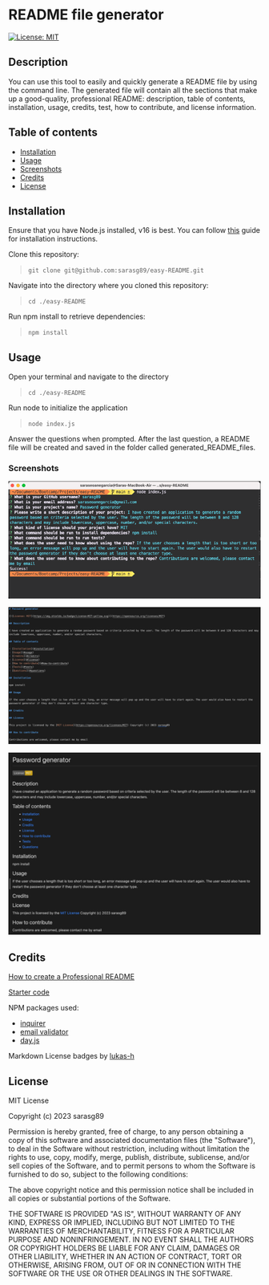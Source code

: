 # README file generator

[![License: MIT](https://img.shields.io/badge/License-MIT-yellow.svg)](https://opensource.org/licenses/MIT)

## Description

You can use this tool to easily and quickly generate a README file by using the command line. The generated file will contain all the sections that make up a good-quality, professional README: description, table of contents, installation, usage, credits, test, how to contribute, and license information.

## Table of contents

- [Installation](#installation)
- [Usage](#usage)
- [Screenshots](#screenshots)
- [Credits](#credits)
- [License](#license)

## Installation

Ensure that you have Node.js installed, v16 is best. You can follow [this](https://coding-boot-camp.github.io/full-stack/nodejs/how-to-install-nodejs) guide for installation instructions.  

Clone this repository:  
>`git clone git@github.com:sarasg89/easy-README.git`  

Navigate into the directory where you cloned this repository:  
>`cd ./easy-README`  

Run npm install to retrieve dependencies:  
>`npm install`  

## Usage

Open your terminal and navigate to the directory
>`cd ./easy-README`  

Run node to initialize the application
> `node index.js`

Answer the questions when prompted. After the last question, a README file will be created and saved in the folder called generated_README_files.

### Screenshots

![terminal](./images/terminal.png)

![README](./images/README.png)

![README preview](./images/README%20preview.png)

## Credits

[How to create a Professional README](https://coding-boot-camp.github.io/full-stack/github/professional-readme-guide)

[Starter code](https://github.com/coding-boot-camp/potential-enigma)

NPM packages used:  

* [inquirer](https://www.npmjs.com/package/inquirer)
* [email validator](https://www.npmjs.com/package/email-validator)
* [day.js](https://day.js.org/)  

Markdown License badges by [lukas-h](https://gist.github.com/lukas-h/2a5d00690736b4c3a7ba)

## License

MIT License

Copyright (c) 2023 sarasg89

Permission is hereby granted, free of charge, to any person obtaining a copy of this software and associated documentation files (the "Software"), to deal in the Software without restriction, including without limitation the rights to use, copy, modify, merge, publish, distribute, sublicense, and/or sell copies of the Software, and to permit persons to whom the Software is furnished to do so, subject to the following conditions:

The above copyright notice and this permission notice shall be included in all copies or substantial portions of the Software.

THE SOFTWARE IS PROVIDED "AS IS", WITHOUT WARRANTY OF ANY KIND, EXPRESS OR IMPLIED, INCLUDING BUT NOT LIMITED TO THE WARRANTIES OF MERCHANTABILITY, FITNESS FOR A PARTICULAR PURPOSE AND NONINFRINGEMENT. IN NO EVENT SHALL THE AUTHORS OR COPYRIGHT HOLDERS BE LIABLE FOR ANY CLAIM, DAMAGES OR OTHER LIABILITY, WHETHER IN AN ACTION OF CONTRACT, TORT OR OTHERWISE, ARISING FROM, OUT OF OR IN CONNECTION WITH THE SOFTWARE OR THE USE OR OTHER DEALINGS IN THE SOFTWARE.
